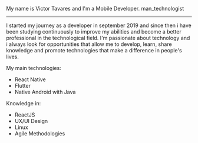 
My name is Victor Tavares and I'm a Mobile Developer. man_technologist                                                                                           
_________________________________________________________________________________________________________________________________________


I started my journey as a developer in september 2019 and since then i have been studying continuously to improve my abilities and become a better professional in the technological field.
I'm passionate about technology and i always look for opportunities that allow me to develop, learn, share knowledge and promote technologies that make a difference in people's lives.

My main technologies:
- React Native
- Flutter
- Native Android with Java

Knowledge in:
- ReactJS
- UX/UI Design
- Linux
- Agile Methodologies


